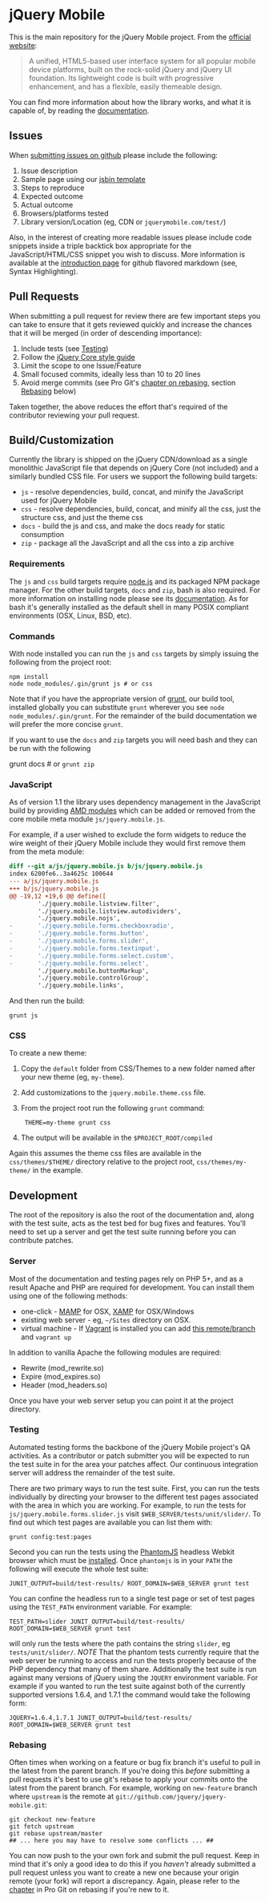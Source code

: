 # jQuery Mobile

This is the main repository for the jQuery Mobile project. From the [official website](http://jquerymobile.com):

> A unified, HTML5-based user interface system for all popular mobile device platforms, built on the rock-solid jQuery and jQuery UI foundation. Its lightweight code is built with progressive enhancement, and has a flexible, easily themeable design.

You can find more information about how the library works, and what it is capable of, by reading the [documentation](http://jquerymobile.com/demos/).

## Issues

When [submitting issues on github](https://github.com/jquery/jquery-mobile/issues/new) please include the following:

1. Issue description
2. Sample page using our [jsbin template](http://jsbin.com/awoluv/edit#html)
3. Steps to reproduce
4. Expected outcome
5. Actual outcome
6. Browsers/platforms tested
7. Library version/Location (eg, CDN or `jquerymobile.com/test/`)

Also, in the interest of creating more readable issues please include code snippets inside a triple backtick box appropriate for the JavaScript/HTML/CSS snippet you wish to discuss. More information is available at the [introduction page](http://github.github.com/github-flavored-markdown/) for github flavored markdown (see, Syntax Highlighting).

## Pull Requests

When submitting a pull request for review there are few important steps you can take to ensure that it gets reviewed quickly and increase the chances that it will be merged (in order of descending importance):

1. Include tests (see [Testing](#testing))
2. Follow the [jQuery Core style guide](http://docs.jquery.com/JQuery_Core_Style_Guidelines)
3. Limit the scope to one Issue/Feature
4. Small focused commits, ideally less than 10 to 20 lines
5. Avoid merge commits (see Pro Git's [chapter on rebasing](http://git-scm.com/book/ch3-6.html), section [Rebasing](#rebasing) below)

Taken together, the above reduces the effort that's required of the contributor reviewing your pull request.

## Build/Customization

Currently the library is shipped on the jQuery CDN/download as a single monolithic JavaScript file that depends on jQuery Core (not included) and a similarly bundled CSS file. For users we support the following build targets:

* `js` - resolve dependencies, build, concat, and minify the JavaScript used for jQuery Mobile
* `css` - resolve dependencies, build, concat, and minify all the css, just the structure css, and just the theme css
* `docs` - build the js and css, and make the docs ready for static consumption
* `zip` - package all the JavaScript and all the css into a zip archive

### Requirements

The `js` and `css` build targets require [node.js](http://nodejs.org/) and its packaged NPM package manager. For the other build targets, `docs` and `zip`, bash is also required. For more information on installing node please see its [documentation](http://nodejs.org/#download). As for bash it's generally installed as the default shell in many POSIX compliant environments (OSX, Linux, BSD, etc).

### Commands

With node installed you can run the `js` and `css` targets by simply issuing the following from the project root:

    npm install
    node node_modules/.gin/grunt js # or css

Note that if you have the appropriate version of [grunt](https://github.com/cowboy/grunt), our build tool, installed globally you can substitute `grunt` wherever you see `node node_modules/.gin/grunt`. For the remainder of the build documentation we will prefer the more concise `grunt`.

If you want to use the `docs` and `zip` targets you will need bash and they can be run with the following

   grunt docs # or `grunt zip`

### JavaScript

As of version 1.1 the library uses dependency management in the JavaScript build by providing [AMD modules](https://github.com/amdjs/amdjs-api/wiki/AMD) which can be added or removed from the core mobile meta module `js/jquery.mobile.js`.

For example, if a user wished to exclude the form widgets to reduce the wire weight of their jQuery Mobile include they would first remove them from the meta module:

```diff
diff --git a/js/jquery.mobile.js b/js/jquery.mobile.js
index 6200fe6..3a4625c 100644
--- a/js/jquery.mobile.js
+++ b/js/jquery.mobile.js
@@ -19,12 +19,6 @@ define([
        './jquery.mobile.listview.filter',
        './jquery.mobile.listview.autodividers',
        './jquery.mobile.nojs',
-       './jquery.mobile.forms.checkboxradio',
-       './jquery.mobile.forms.button',
-       './jquery.mobile.forms.slider',
-       './jquery.mobile.forms.textinput',
-       './jquery.mobile.forms.select.custom',
-       './jquery.mobile.forms.select',
        './jquery.mobile.buttonMarkup',
        './jquery.mobile.controlGroup',
        './jquery.mobile.links',
```

And then run the build:

    grunt js

### CSS

To create a new theme:

1. Copy the `default` folder from CSS/Themes to a new folder named after your new theme (eg, `my-theme`).
2. Add customizations to the `jquery.mobile.theme.css` file.
3. From the project root run the following `grunt` command:

        THEME=my-theme grunt css

4. The output will be available in the `$PROJECT_ROOT/compiled`

Again this assumes the theme css files are available in the `css/themes/$THEME/` directory relative to the project root, `css/themes/my-theme/` in the example.

## Development

The root of the repository is also the root of the documentation and, along with the test suite, acts as the test bed for bug fixes and features. You'll need to set up a server and get the test suite running before you can contribute patches.

### Server

Most of the documentation and testing pages rely on PHP 5+, and as a result Apache and PHP are required for development. You can install them using one of the following methods:

* one-click - [MAMP](http://www.mamp.info/en/downloads/index.html) for OSX, [XAMP](http://www.apachefriends.org/en/xampp.html) for OSX/Windows
* existing web server - eg, `~/Sites` directory on OSX.
* virtual machine - If [Vagrant](http://vagrantup.com) is installed you can add [this remote/branch](https://github.com/johnbender/jquery-mobile/tree/vagrant) and `vagrant up`

In addition to vanilla Apache the following modules are required:

* Rewrite (mod\_rewrite.so)
* Expire (mod\_expires.so)
* Header (mod\_headers.so)

Once you have your web server setup you can point it at the project directory.

### Testing

Automated testing forms the backbone of the jQuery Mobile project's QA activities. As a contributor or patch submitter you will be expected to run the test suite in for the area your patches affect. Our continuous integration server will address the remainder of the test suite.

There are two primary ways to run the test suite. First, you can run the tests individually by directing your browser to the different test pages associated with the area in which you are working. For example, to run the tests for `js/jquery.mobile.forms.slider.js` visit `$WEB_SERVER/tests/unit/slider/`. To find out which test pages are available you can list them with:

    grunt config:test:pages

Second you can run the tests using the [PhantomJS](http://phantomjs.org/) headless Webkit browser which must be [installed](http://code.google.com/p/phantomjs/wiki/Installation). Once `phantomjs` is in your `PATH` the following will execute the whole test suite:

    JUNIT_OUTPUT=build/test-results/ ROOT_DOMAIN=$WEB_SERVER grunt test

You can confine the headless run to a single test page or set of test pages using the `TEST_PATH` environment variable. For example:

    TEST_PATH=slider JUNIT_OUTPUT=build/test-results/ ROOT_DOMAIN=$WEB_SERVER grunt test

will only run the tests where the path contains the string `slider`, eg `tests/unit/slider/`. *NOTE* That the phantom tests currently require that the web server be running to access and run the tests properly because of the PHP dependency that many of them share. Additionally the test suite is run against many versions of jQuery using the `JQUERY` environment variable. For example if you wanted to run the test suite against both of the currently supported versions 1.6.4, and 1.7.1 the command would take the following form:

    JQUERY=1.6.4,1.7.1 JUNIT_OUTPUT=build/test-results/ ROOT_DOMAIN=$WEB_SERVER grunt test

### Rebasing

Often times when working on a feature or bug fix branch it's useful to pull in the latest from the parent branch. If you're doing this _before_ submitting a pull requests it's best to use git's rebase to apply your commits onto the latest from the parent branch. For example, working on `new-feature` branch where `upstream` is the remote at `git://github.com/jquery/jquery-mobile.git`:

    git checkout new-feature
    git fetch upstream
    git rebase upstream/master
    ## ... here you may have to resolve some conflicts ... ##

You can now push to the your own fork and submit the pull request. Keep in mind that it's only a good idea to do this if you _haven't_ already submitted a pull request unless you want to create a new one because your origin remote (your fork) will report a discrepancy. Again, please refer to the [chapter](http://git-scm.com/book/ch3-6.html) in Pro Git on rebasing if you're new to it.
